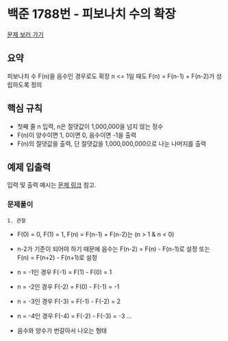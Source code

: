 # 백준 1788번 - 피보나치 수의 확장

[문제 보러 가기](https://www.acmicpc.net/problem/1788)

## 요약

피보나치 수 F(n)을 음수인 경우로도 확장
n <= 1일 때도 F(n) = F(n-1) + F(n-2)가 성립하도록 정의

## 핵심 규칙

- 첫째 줄 n 입력, n은 절댓값이 1,000,000을 넘지 않는 정수
- F(n)이 양수이면 1, 0이면 0, 음수이면 -1을 출력
- F(n)의 절댓값을 출력, 단 절댓값을 1,000,000,000으로 나눈 나머지를 출력

## 예제 입출력

입력 및 출력 예시는 [문제 링크](https://www.acmicpc.net/problem/1788) 참고.

### 문제풀이

`1. 관찰`

- F(0) = 0, F(1) = 1, F(n) = F(n-1) + F(n-2)는 (n > 1 & n < 0)
- n-2가 기준이 되어야 하기 때문에 음수는 F(n-2) = F(n) - F(n-1)로 설정 또는 F(n) = F(n+2) - F(n+1)로 설정

- n = -1인 경우 F(-1) = F(1) - F(0) = 1
- n = -2인 경우 F(-2) = F(0) - F(-1) = -1
- n = -3인 경우 F(-3) = F(-1) - F(-2) = 2
- n = -4인 경우 F(-4) = F(-2) - F(-3) = -3 ...

- 음수와 양수가 번갈아서 나오는 형태
